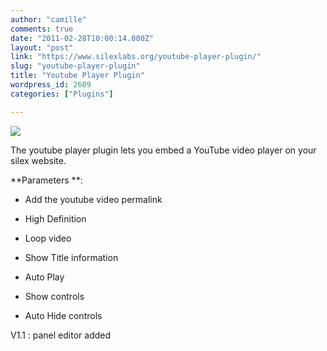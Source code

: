 ```yaml
---
author: "camille"
comments: true
date: "2011-02-28T10:00:14.000Z"
layout: "post"
link: "https://www.silexlabs.org/youtube-player-plugin/"
slug: "youtube-player-plugin"
title: "Youtube Player Plugin"
wordpress_id: 2609
categories: ["Plugins"]

---
```

![](https://www.silexlabs.org/wp-content/uploads/2011/02/youtubeplugin.png)




The youtube player plugin lets you embed a YouTube video player on your silex website.




**Parameters **:









  * Add the youtube video permalink


  * High Definition


  * Loop video


  * Show Title information


  * Auto Play


  * Show controls


  * Auto Hide controls





V1.1 : panel editor added


